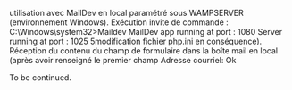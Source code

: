 utilisation avec MailDev en local paramétré sous WAMPSERVER (environnement Windows).
Exécution invite de commande : C:\Windows\system32>Maildev
MailDev app running at port : 1080
Server running at port : 1025 5modification fichier php.ini en conséquence).
Réception du contenu du champ de formulaire dans la boîte mail en local (après avoir renseigné le premier champ Adresse courriel: Ok

To be continued.